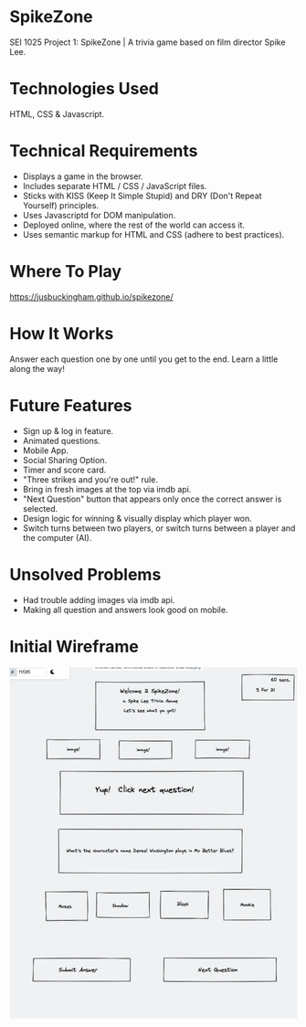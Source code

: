 # SpikeZone
SEI 1025 Project 1: SpikeZone | A trivia game based on film director Spike Lee.

# Technologies Used
HTML, CSS & Javascript.

<!-- # Approach Taken
Uses game data stored as an array of objects.  Answers are hard coded as true or false and it lets you cycle through each of the 11 questions and tells you if you are right or wrong.  -->

# Technical Requirements
- Displays a game in the browser.
- Includes separate HTML / CSS / JavaScript files.
- Sticks with KISS (Keep It Simple Stupid) and DRY (Don't Repeat Yourself) principles.
- Uses Javascriptd for DOM manipulation.
- Deployed online, where the rest of the world can access it.
- Uses semantic markup for HTML and CSS (adhere to best practices).

# Where To Play
https://jusbuckingham.github.io/spikezone/ 

# How It Works
Answer each question one by one until you get to the end.  Learn a little along the way! 
   
# Future Features
- Sign up & log in feature.
- Animated questions.
- Mobile App.
- Social Sharing Option.
- Timer and score card.
- "Three strikes and you're out!" rule.
- Bring in fresh images at the top via imdb api.
- "Next Question" button that appears only once the correct answer is selected.
- Design logic for winning & visually display which player won.
- Switch turns between two players, or switch turns between a player and the computer (AI).

# Unsolved Problems
- Had trouble adding images via imdb api.
- Making all question and answers look good on mobile.

# Initial Wireframe
![Getting Started](./wireframe-spikezone.png)